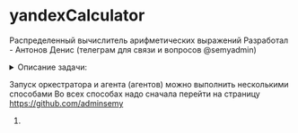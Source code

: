 # yandexCalculator
Распределенный вычислитель арифметических выражений
Разработал - Антонов Денис (телеграм для связи и вопросов @semyadmin)

<details>
    <summary>Описание задачи: </summary>
    Пользователь хочет считать арифметические выражения. Он вводит строку 2 + 2 * 2 и хочет получить в ответ 6. Но наши операции сложения и умножения (также деления и вычитания) выполняются "очень-очень" долго. Поэтому вариант, при котором пользователь делает http-запрос и получает в качетсве ответа результат, невозможна. Более того: вычисление каждой такой операции в нашей "альтернативной реальности" занимает "гигантские" вычислительные мощности. Соответственно, каждое действие мы должны уметь выполнять отдельно и масштабировать эту систему можем добавлением вычислительных мощностей в нашу систему в виде новых "машин". Поэтому пользователь, присылая выражение, получает в ответ идентификатор выражения и может с какой-то периодичностью уточнять у сервера "не посчиталость ли выражение"? Если выражение наконец будет вычислено - то он получит результат. Помните, что некоторые части арфиметического выражения можно вычислять параллельно.

    Front-end часть

    GUI, который можно представить как 4 страницы

        Форма ввода арифметического выражения. Пользователь вводит арифметическое выражение и отправляет POST http-запрос с этим выражением на back-end. Примечание: Запросы должны быть идемпотентными. К запросам добавляется уникальный идентификатор. Если пользователь отправляет запрос с идентификатором, который уже отправлялся и был принят к обработке - ответ 200. Возможные варианты ответа:
            200. Выражение успешно принято, распаршено и принято к обработке
            400. Выражение невалидно
            500. Что-то не так на back-end. В качестве ответа нужно возвращать id принятного к выполнению выражения.
        Страница со списком выражений в виде списка с выражениями. Каждая запись на странице содержит статус, выражение, дату его создания и дату заверщения вычисления. Страница получает данные GET http-запрсом с back-end-а
        Страница со списком операций в виде пар: имя операции + время его выполнения (доступное для редактирования поле). Как уже оговаривалось в условии задачи, наши операции выполняются "как будто бы очень долго". Страница получает данные GET http-запрсом с back-end-а. Пользователь может настроить время выполения операции и сохранить изменения.
        Страница со списком вычислительных можностей. Страница получает данные GET http-запросом с сервера в виде пар: имя вычислительного ресурса + выполняемая на нём операция.

        Требования:
        Оркестратор может перезапускаться без потери состояния. Все выражения храним в СУБД.
        Оркестратор должен отслеживать задачи, которые выполняются слишком долго (вычислитель тоже может уйти со связи) и делать их повторно доступными для вычислений.


    Back-end часть

    Состоит из 2 элементов:

        Сервер, который принимает арифметическое выражение, переводит его в набор последовательных задач и обеспечивает порядок их выполнения. Далее будем называть его оркестратором.
        Вычислитель, который может получить от оркестратора задачу, выполнить его и вернуть серверу результат. Далее будем называть его агентом.

    Оркестратор
    Сервер, который имеет следующие endpoint-ы:

        Добавление вычисления арифметического выражения.
        Получение списка выражений со статусами.
        Получение значения выражения по его идентификатору.
        Получение списка доступных операций со временем их выполения.
        Получение задачи для выполения.
        Приём результата обработки данных.


    Агент
    Демон, который получает выражение для вычисления с сервера, вычисляет его и отправляет на сервер результат выражения. При старте демон запускает несколько горутин, каждая из которых выступает в роли независимого вычислителя. Количество горутин регулируется переменной среды.
</details>

Запуск оркестратора и агента (агентов) можно выполнить несколькими способами
Во всех способах надо сначала перейти на страницу https://github.com/adminsemy

1. 

